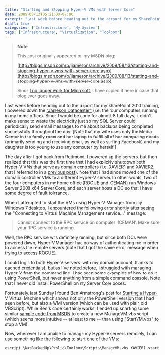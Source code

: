 ```yaml
---
title: "Starting and Stopping Hyper-V VMs with Server Core"
date: 2009-08-13T05:21:00-07:00
excerpt: "Last week before heading out to the airport for my SharePoint 2010 training, I powered down the \"Jameson Datacenter\" (i.e. the four computers running in my home office). Since I would be gone for almost 8 full days, it didn't make sense to waste the electricity..."
draft: true
categories: ["Infrastructure", "My System"]
tags: ["Infrastructure", "Virtualization", "Toolbox"]
---
```


> **Note**
>
> This post originally appeared on my MSDN blog:
>
> [http://blogs.msdn.com/b/jjameson/archive/2009/08/13/starting-and-stopping-hyper-v-vms-with-server-core.aspx](http://blogs.msdn.com/b/jjameson/archive/2009/08/13/starting-and-stopping-hyper-v-vms-with-server-core.aspx)
>
> Since
> [I no longer work for Microsoft](/blog/jjameson/2011/09/02/last-day-with-microsoft), I have copied it here in case that blog
> ever goes away.

Last week before heading out to the airport for my SharePoint 2010 training,  I powered down the ["Jameson
Datacenter"](/blog/jjameson/2009/09/14/the-jameson-datacenter) (i.e. the four computers running in my home office). Since I would  be gone for almost 8 full days, it didn't make sense to waste the electricity just  so my SQL Server could periodically send email messages to me about backups being  completed successfully throughout the day. [Note that my wife uses only the Media  Center in the family room and her laptop to fulfill all of her computing needs (primarily  sending and receiving email, as well as surfing Facebook) and my daughter is too  young to use any computer by herself.]

The day after I got back from Redmond, I powered up the servers, but then realized  that this was the first time that I had explicitly shutdown both Hyper-V VMs that  serve as domain controllers (i.e. XAVIER1 and XAVIER2, that I referred to in a [previous post](/blog/jjameson/2008/11/05/server-core-installation-accessing-windows-in-notification-period)). Note that I had since moved one of the domain controller VMs  to a different Hyper-V server. In other words, two of the four computers in my home  office (ROGUE and ICEMAN) run Windows Server 2008 x64 Server Core, and each server  hosts a DC so that I have some degree of fault tolerance.

When I attempted to start the VMs using Hyper-V Manager from my Windows 7 desktop,  I encountered the following error shortly after seeing the "Connecting to Virtual  Machine Management service..." message:

> Cannot connect to the RPC service on computer 'ICEMAN'. Make sure your RPC service
> is running.

Well, the RPC service was definitely running, but since both DCs were powered  down, Hyper-V Manager had no way of authenticating me in order to access the remote  servers (note that I got the same error message when trying to access ROGUE).

I could login to both Hyper-V servers (with my domain account, thanks to cached  credentials), but as I've [noted before](/blog/jjameson/2008/08/28/some-gotchas-with-remote-administration-of-hyper-v), I struggled with managing Hyper-V from the command line. I had  seen some examples of how to do it using PowerShell, but never anything from a simple  command console. Note that I never did install PowerShell on my Server Core boxes.

Fortunately, last Sunday I found Ben Armstrong's post for [Starting a Hyper-V Virtual Machine](http://blogs.msdn.com/virtual_pc_guy/archive/2008/01/29/starting-a-hyper-v-virtual-machine.aspx) which shows not only the PowerShell version  that I had seen before, but also a WMI version (which can be used with plain old  VBScript). While Ben's code certainly works, I ended up snarfing some similar [sample code
from MSDN](http://msdn.microsoft.com/en-us/library/cc723874%28VS.85%29.aspx) to create a new ManageVM.vbs script (which seems more intuitive --  at least to me -- than using "StartVM.vbs" to stop a VM).

Now, whenever I am unable to manage my Hyper-V servers remotely, I can use something  like the following to start one of the VMs:

```
cscript \NotBackedUp\Public\Toolbox\Scripts\ManageVM.vbs XAVIER1 start
```

